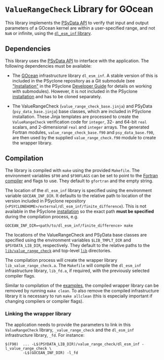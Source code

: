 # ``ValueRangeCheck`` Library for GOcean

This library implements the [PSyData API](
https://psyclone.readthedocs.io/en/latest/psy_data.html#psydata-value-range-check)
to verify that input and output parameters of a GOcean kernel are within
a user-specified range, and not ``NaN`` or infinite, using the [``dl_esm_inf`` library](
https://github.com/stfc/dl_esm_inf).

## Dependencies

This library uses the [PSyData API](
https://psyclone.readthedocs.io/en/stable/psy_data.html) to interface
with the application. The following dependencies must be available:

- The [GOcean](https://psyclone.readthedocs.io/en/latest/gocean1p0.html)
  infrastructure library ``dl_esm_inf``. A stable version of this is included
  in the PSyclone repository as a Git submodule (see ["Installation"](
  https://psyclone-dev.readthedocs.io/en/stable/working_practises.html#dev-installation)
  in the PSyclone [Developer Guide](
  https://psyclone-dev.readthedocs.io/en/stable) for details on working with
  submodules). However, it is not included in the PSyclone [installation](
  ./../../README.md#installation) and has to be cloned separately.

- The ValueRangeCheck (``value_range_check_base.jinja``) and PSyData
  (``psy_data_base.jinja``) base classes, which are included in PSyclone
  installation. These Jinja templates are processed to create
  the ``ValueRangeCheck`` verification code for ``integer``, 32- and 64-bit ``real``
  scalars, and 2-dimensional ``real`` and ``integer`` arrays. The generated
  Fortran modules, ``value_range_check_base.f90`` and ``psy_data_base.f90``, are then
  used by the supplied ``value_range_check.f90`` module to create the wrapper library.

## Compilation

The library is compiled with ``make`` using the provided ``Makefile``. The
environment variables ``$F90`` and ``$F90FLAGS`` can be set to point to the
[Fortran compiler](./../../README.md#compilation) and flags to use. They
default to ``gfortran`` and the empty string.

The location of the ``dl_esm_inf`` library is specified using the
environment variable ``GOCEAN_INF_DIR``. It defaults to the relative
path to location of the version included in PSyclone repository
(``<PSYCLONEHOME>/external/dl_esm_inf/finite_difference``). This is
not available in the PSyclone [installation](./../../README.md#installation)
so the exact path **must be specified** during the compilation process, e.g.

```shell
GOCEAN_INF_DIR=<path/to/dl_esm_inf/finite_difference> make
```

The locations of the ValueRangeCheck and PSyData base classes are specified
using the environment variables ``$LIB_TMPLT_DIR`` and ``$PSYDATA_LIB_DIR``,
respectively. They default to the relative paths to the
[``lib/value_range_check``](./../) and top-level [``lib``](./../../) directories.

The compilation process will create the wrapper library ``lib_value_range_check.a``.
The ``Makefile`` will compile the ``dl_esm_inf`` infrastructure library,
``lib_fd.a``, if required, with the previously selected compiler flags.

Similar to compilation of the [examples](
https://psyclone.readthedocs.io/en/latest/examples.html#compilation), the
compiled wrapper library can be removed by running ``make clean``. To also
remove the compiled infrastructure library it is necessary to run
``make allclean`` (this is especially important if changing compilers
or compiler flags).

### Linking the wrapper library

The application needs to provide the parameters to link in this ``ValueRangeCheck``
library, ``_value_range_check`` and the ``dl_esm_inf`` infrastructure library, ``_fd``.
For instance:

```shell
$(F90)  ... -L$(PSYDATA_LIB_DIR)/value_range_check/dl_esm_inf -l_value_range_check \
        -L$(GOCEAN_INF_DIR) -l_fd
```

<!--
## Licence

-------------------------------------------------------------------------------

BSD 3-Clause License

Copyright (c) 2024, Science and Technology Facilities Council.
All rights reserved.

Redistribution and use in source and binary forms, with or without
modification, are permitted provided that the following conditions are met:

* Redistributions of source code must retain the above copyright notice, this
  list of conditions and the following disclaimer.

* Redistributions in binary form must reproduce the above copyright notice,
  this list of conditions and the following disclaimer in the documentation
  and/or other materials provided with the distribution.

* Neither the name of the copyright holder nor the names of its
  contributors may be used to endorse or promote products derived from
  this software without specific prior written permission.

THIS SOFTWARE IS PROVIDED BY THE COPYRIGHT HOLDERS AND CONTRIBUTORS
"AS IS" AND ANY EXPRESS OR IMPLIED WARRANTIES, INCLUDING, BUT NOT
LIMITED TO, THE IMPLIED WARRANTIES OF MERCHANTABILITY AND FITNESS
FOR A PARTICULAR PURPOSE ARE DISCLAIMED. IN NO EVENT SHALL THE
COPYRIGHT HOLDER OR CONTRIBUTORS BE LIABLE FOR ANY DIRECT, INDIRECT,
INCIDENTAL, SPECIAL, EXEMPLARY, OR CONSEQUENTIAL DAMAGES (INCLUDING,
BUT NOT LIMITED TO, PROCUREMENT OF SUBSTITUTE GOODS OR SERVICES;
LOSS OF USE, DATA, OR PROFITS; OR BUSINESS INTERRUPTION) HOWEVER
CAUSED AND ON ANY THEORY OF LIABILITY, WHETHER IN CONTRACT, STRICT
LIABILITY, OR TORT (INCLUDING NEGLIGENCE OR OTHERWISE) ARISING IN
ANY WAY OUT OF THE USE OF THIS SOFTWARE, EVEN IF ADVISED OF THE
POSSIBILITY OF SUCH DAMAGE.

-------------------------------------------------------------------------------
Authors: J. Henrichs, Bureau of Meteorology,
-->
